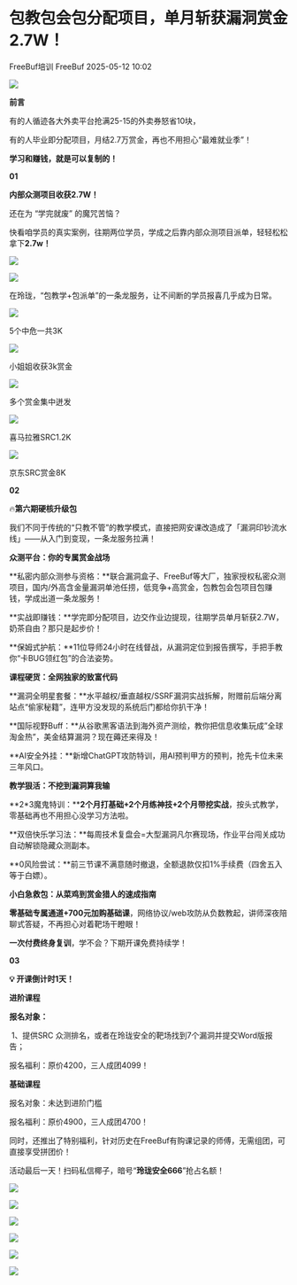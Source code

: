 #  包教包会包分配项目，单月斩获漏洞赏金2.7W！   
FreeBuf培训  FreeBuf   2025-05-12 10:02  
  
![](https://mmbiz.qpic.cn/mmbiz_gif/qq5rfBadR38jUokdlWSNlAjmEsO1rzv3srXShFRuTKBGDwkj4gvYy34iajd6zQiaKl77Wsy9mjC0xBCRg0YgDIWg/640?wx_fmt=gif "")  
  
  
**前言**  
  
  
有的人循迹各大外卖平台抢满25-15的外卖券怒省10块，  
  
有的人毕业即分配项目，月结2.7万赏金，再也不用担心“最难就业季”！  
  
  
**学习和赚钱，就是可以复制的！**  
  
**01**  
  
**内部众测项目收获2.7W！**  
  
还在为 “学完就废” 的魔咒苦恼？  
  
  
快看咱学员的真实案例，往期两位学员，学成之后靠内部众测项目派单，轻轻松松拿下**2.7w！**  
  
![](https://mmbiz.qpic.cn/mmbiz_jpg/qq5rfBadR38JU34hMHPs0jdkgVvVGqDC3h9CDSZjd6FpQIDvfUNhJ3MQxxiafH9icJYLpmch4GpSY1ZmlUwI8Miag/640?wx_fmt=jpeg&from=appmsg "")  
  
![](https://mmbiz.qpic.cn/mmbiz_png/qq5rfBadR38JU34hMHPs0jdkgVvVGqDCXOqUQKsS73lQymvF4CssE9ibibr3MHsPPpkLT8m8WK127syNo76JzzGw/640?wx_fmt=png&from=appmsg "")  
  
在玲珑，“包教学+包派单”的一条龙服务，让不间断的学员报喜几乎成为日常。  
  
  
![](https://mmbiz.qpic.cn/mmbiz_png/qq5rfBadR38JU34hMHPs0jdkgVvVGqDCtnG7iasKpmGqKB3ict14FicPZkssxeicSKcUVZLqoosDjTMxMdhzAzwBXg/640?wx_fmt=png&from=appmsg "")  
  
5个中危一共3K  
  
  
![](https://mmbiz.qpic.cn/mmbiz_png/qq5rfBadR38JU34hMHPs0jdkgVvVGqDCuoXmI3RlwDzCcbhLswdfjEWlAibCRPOabyvhBkTW0zO8tNRl5SI0W6w/640?wx_fmt=png&from=appmsg "")  
  
小姐姐收获3k赏金  
  
  
![](https://mmbiz.qpic.cn/mmbiz_png/qq5rfBadR38JU34hMHPs0jdkgVvVGqDCJbjgLSgj99DshNbVBY5JNl7iaEU1Tj3ic705uaxicQCONfQ7Iicib6qIPRw/640?wx_fmt=png&from=appmsg "")  
  
多个赏金集中迸发  
  
  
![](https://mmbiz.qpic.cn/mmbiz_png/qq5rfBadR38JU34hMHPs0jdkgVvVGqDCIofibjIC6ahF4u9kwHspicycNicqQwZ4H7DRofQflIeJql58Xc7GE58iaw/640?wx_fmt=png&from=appmsg "")  
  
喜马拉雅SRC1.2K  
  
  
![](https://mmbiz.qpic.cn/mmbiz_png/qq5rfBadR38JU34hMHPs0jdkgVvVGqDCsWicZv0Vvb5QCxYT7PPy1MVeNVnuM13Y1uD1vmQoiaLHHsCJAeeibZOjw/640?wx_fmt=png&from=appmsg "")  
  
京东SRC赏金8K  
  
**02**  
  
🔥**第六期硬核升级包**  
  
我们不同于传统的“只教不管”的教学模式，直接把网安课改造成了「漏洞印钞流水线」——从入门到变现，一条龙服务拉满！    
  
  
  
**众测平台：你的专属赏金战场**  
  
**私密内部众测参与资格：**联合漏洞盒子、FreeBuf等大厂，独家授权私密众测项目，国内/外高含金量漏洞单池任捞，低竞争+高赏金，包教包会包项目包赚钱，学成出道一条龙服务！  
  
  
**实战即赚钱：**学完即分配项目，边交作业边提现，往期学员单月斩获2.7W，奶茶自由？那只是起步价！    
  
  
**保姆式护航：**11位导师24小时在线督战，从漏洞定位到报告撰写，手把手教你“卡BUG领红包”的合法姿势。    
  
  
  
**课程硬货：全网独家的致富代码**  
  
**漏洞全明星套餐：**水平越权/垂直越权/SSRF漏洞实战拆解，附赠前后端分离站点“偷家秘籍”，连甲方没发现的系统后门都给你扒干净！  
  
  
**国际视野Buff：**从谷歌黑客语法到海外资产测绘，教你把信息收集玩成”全球淘金热”，美金结算漏洞？现在薅还来得及！  
  
  
**AI安全外挂：**新增ChatGPT攻防特训，用AI预判甲方的预判，抢先卡位未来三年风口。  
  
  
  
**教学狠活：不挖到漏洞算我输**  
  
**2*3魔鬼特训：****2个月打基础+2个月练神技+2个月带挖实战**，按头式教学，零基础再也不用担心没学习方法啦。  
  
  
**双倍快乐学习法：**每周技术复盘会=大型漏洞凡尔赛现场，作业平台闯关成功自动解锁隐藏众测副本。  
  
  
**0风险尝试：**前三节课不满意随时撤退，全额退款仅扣1%手续费（四舍五入等于白嫖）。  
  
  
  
**小白急救包：从菜鸡到赏金猎人的速成指南**  
  
**零基础专属通道+700元加购基础课**，网络协议/web攻防从负数教起，讲师深夜陪聊式答疑，不再担心对着靶场干瞪眼！  
  
  
**一次付费终身复训**，学不会？下期开课免费持续学！  
  
**03**  
  
**💡 开课倒计时1天！**  
  
**进阶课程**  
  
**报名对象：**  
  
 1、提供SRC 众测排名，或者在玲珑安全的靶场找到7个漏洞并提交Word版报告；  
  
报名福利：原价4200，三人成团4099！  
  
  
**基础课程**  
  
报名对象：未达到进阶门槛  
  
报名福利：原价4900，三人成团4700！  
  
  
同时，还推出了特别福利，针对历史在FreeBuf有购课记录的师傅，无需组团，可直接享受拼团价！  
  
  
活动最后一天！扫码私信椰子，暗号“**玲珑安全666**”抢占名额！  
  
![](https://mmbiz.qpic.cn/mmbiz_jpg/qq5rfBadR38JU34hMHPs0jdkgVvVGqDCVuVuAMow54A7iclS0EnqEmbSqSosMgUBRtzfztZgpaYVgyibYticY5w1w/640?wx_fmt=jpeg&from=appmsg "")  
  
  
![](https://mmbiz.qpic.cn/mmbiz_png/qq5rfBadR38JU34hMHPs0jdkgVvVGqDCaKL5wG2SM8Mw4Td5ZTRALEolg6lDlGJJ0fXLSX1E8Fce5Tc6sEGRGg/640?wx_fmt=png&from=appmsg "")  
  
![](https://mmbiz.qpic.cn/mmbiz_png/qq5rfBadR38JU34hMHPs0jdkgVvVGqDCqRxevczEshmVg7QQ6uylLJTjboFAjTtXruEic662dShcPQtkGYdqGXQ/640?wx_fmt=png&from=appmsg "")  
  
![](https://mmbiz.qpic.cn/mmbiz_png/qq5rfBadR38JU34hMHPs0jdkgVvVGqDC4icfNoSGYrZib49DkweGichBia377ceOQN6vacfVoibYiaIxCShcyCtCicb0w/640?wx_fmt=png&from=appmsg "")  
  
![](https://mmbiz.qpic.cn/mmbiz_png/qq5rfBadR38JU34hMHPs0jdkgVvVGqDCXpL4YXDQQR1RKD3TR9ROS9Eaq8JsyDrIia4Ticqd9dysq7x7ftvMmC4w/640?wx_fmt=png&from=appmsg "")  
  
  
![](https://mmbiz.qpic.cn/mmbiz_gif/qq5rfBadR3icF8RMnJbsqatMibR6OicVrUDaz0fyxNtBDpPlLfibJZILzHQcwaKkb4ia57xAShIJfQ54HjOG1oPXBew/640?wx_fmt=gif "")  
  
  

